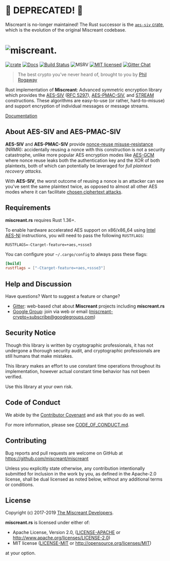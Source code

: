 # 🚨 DEPRECATED! 🚨

Miscreant is no-longer maintained! The Rust successor is the [`aes-siv` crate](https://github.com/RustCrypto/AEADs/tree/master/aes-siv), which is the evolution of the original Miscreant codebase.

# <img alt="miscreant." src="https://miscreant.io/images/miscreant.svg">

[![crate][crate-image]][crate-link]
[![Docs][docs-image]][docs-link]
[![Build Status][build-image]][build-link]
![MSRV][msrv-image]
[![MIT licensed][license-image]][license-link]
[![Gitter Chat][gitter-image]][gitter-link]

> The best crypto you've never heard of, brought to you by [Phil Rogaway]

Rust implementation of **Miscreant**: Advanced symmetric encryption library
which provides the [AES-SIV] ([RFC 5297]), [AES-PMAC-SIV], and [STREAM]
constructions. These algorithms are easy-to-use (or rather, hard-to-misuse)
and support encryption of individual messages or message streams.

[Documentation][docs-link]

## About AES-SIV and AES-PMAC-SIV

**AES-SIV** and **AES-PMAC-SIV** provide [nonce-reuse misuse-resistance] (NRMR):
accidentally reusing a nonce with this construction is not a security
catastrophe, unlike more popular AES encryption modes like [AES-GCM] where
nonce reuse leaks both the authentication key and the XOR of both plaintexts,
both of which can potentially be leveraged for *full plaintext recovery attacks*.

With **AES-SIV**, the worst outcome of reusing a nonce is an attacker
can see you've sent the same plaintext twice, as opposed to almost all other
AES modes where it can facilitate [chosen ciphertext attacks].

## Requirements

**miscreant.rs** requires Rust 1.36+.

To enable hardware accelerated AES support on x86/x86_64 using [Intel AES-NI]
instructions, you will need to pass the following `RUSTFLAGS`:

```
RUSTFLAGS=-Ctarget-feature=+aes,+ssse3
```

You can configure your `~/.cargo/config` to always pass these flags:

```toml
[build]
rustflags = ["-Ctarget-feature=+aes,+ssse3"]
```

## Help and Discussion

Have questions? Want to suggest a feature or change?

* [Gitter]: web-based chat about **Miscreant** projects including **miscreant.rs**
* [Google Group]: join via web or email ([miscreant-crypto+subscribe@googlegroups.com])

## Security Notice

Though this library is written by cryptographic professionals, it has not
undergone a thorough security audit, and cryptographic professionals are still
humans that make mistakes.

This library makes an effort to use constant time operations throughout its
implementation, however actual constant time behavior has not been verified.

Use this library at your own risk.

## Code of Conduct

We abide by the [Contributor Covenant][cc] and ask that you do as well.

For more information, please see [CODE_OF_CONDUCT.md].

## Contributing

Bug reports and pull requests are welcome on GitHub at https://github.com/miscreant/miscreant

Unless you explicitly state otherwise, any contribution intentionally
submitted for inclusion in the work by you, as defined in the Apache-2.0
license, shall be dual licensed as noted below, without any additional terms or
conditions.

## License

Copyright (c) 2017-2019 [The Miscreant Developers][AUTHORS].

**miscreant.rs** is licensed under either of:

- Apache License, Version 2.0, ([LICENSE-APACHE](LICENSE-APACHE) or http://www.apache.org/licenses/LICENSE-2.0)
- MIT license ([LICENSE-MIT](LICENSE-MIT) or http://opensource.org/licenses/MIT)

at your option.

[crate-image]: https://img.shields.io/crates/v/miscreant.svg
[crate-link]: https://crates.io/crates/miscreant
[docs-image]: https://docs.rs/miscreant/badge.svg
[docs-link]: https://docs.rs/miscreant/
[build-image]: https://github.com/miscreant/miscreant.rs/workflows/Rust/badge.svg
[build-link]: https://github.com/miscreant/miscreant.rs/actions
[msrv-image]: https://img.shields.io/badge/rustc-1.36+-blue.svg
[license-image]: https://img.shields.io/badge/license-Apache2.0/MIT-blue.svg
[license-link]: https://github.com/miscreant/miscreant.rs/blob/master/LICENSE.txt
[gitter-image]: https://badges.gitter.im/badge.svg
[gitter-link]: https://gitter.im/miscreant/Lobby
[Phil Rogaway]: https://en.wikipedia.org/wiki/Phillip_Rogaway
[AES-SIV]: https://github.com/miscreant/miscreant/wiki/AES-SIV
[RFC 5297]: https://tools.ietf.org/html/rfc5297
[AES-PMAC-SIV]: https://github.com/miscreant/miscreant/wiki/AES-PMAC-SIV
[STREAM]: https://github.com/miscreant/miscreant/wiki/STREAM
[nonce-reuse misuse-resistance]: https://github.com/miscreant/miscreant/wiki/Nonce-Reuse-Misuse-Resistance
[AES-GCM]: https://en.wikipedia.org/wiki/Galois/Counter_Mode
[chosen ciphertext attacks]: https://en.wikipedia.org/wiki/Chosen-ciphertext_attack
[Intel AES-NI]: https://software.intel.com/en-us/blogs/2012/01/11/aes-ni-in-laymens-terms
[Gitter]: https://gitter.im/miscreant/Lobby
[Google Group]: https://groups.google.com/forum/#!forum/miscreant-crypto
[miscreant-crypto+subscribe@googlegroups.com]: mailto:miscreant-crypto+subscribe@googlegroups.com?subject=subscribe
[cc]: https://contributor-covenant.org
[CODE_OF_CONDUCT.md]: https://github.com/miscreant/miscreant/blob/master/CODE_OF_CONDUCT.md
[AUTHORS]: https://github.com/miscreant/miscreant.rs/blob/master/AUTHORS.md
